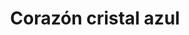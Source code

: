 ---
title: Corazón cristal azul
date: 
draft: false

# descripcion
description : Conjunto de aros y dije de plata con cristal

materials: Plata 925

color: Plateado y cristal azul

dimensions: 1,2cm x 2cm (dije) - 1cm x 1cm (aros)

code: 06-18-0378

type: "Conjuntos"

categories: [destacados]

# Images
# first image will be shown in the product page
images:
  # - image: "images/path_to_image"
  # La ubicacion de las imagenes es imagenes/Conjuntos/Conjuntos.Aros y Dije/06-18-0378-corazon-cristal-azul
  - image: "./images/conjuntos/aros_y_dije/06-18-0378-corazon-cristal-azul_a.JPG"
  - image: "./images/conjuntos/aros_y_dije/06-18-0378-corazon-cristal-azul_b.JPG"
---